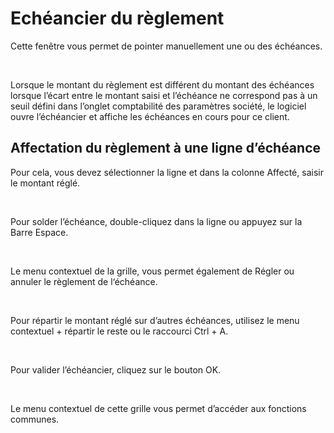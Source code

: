 # Echéancier du règlement

Cette fenêtre vous permet de pointer manuellement une ou des échéances.


 


Lorsque le montant du règlement est différent du montant des échéances 
 lorsque l’écart entre le montant saisi et l’échéance ne correspond pas 
 à un seuil défini dans l’onglet comptabilité des paramètres société, le 
 logiciel ouvre l’échéancier et affiche les échéances en cours pour ce 
 client.


## Affectation du règlement à une ligne d’échéance


Pour cela, vous devez sélectionner la ligne et dans la colonne Affecté, 
 saisir le montant réglé.


 


Pour solder l’échéance, double-cliquez dans la ligne ou appuyez sur 
 la Barre Espace.


 


Le menu contextuel de la grille, vous permet également de Régler ou 
 annuler le règlement de l‘échéance.


 


Pour répartir le montant réglé sur d’autres échéances, utilisez le menu 
 contextuel + répartir le reste ou le raccourci Ctrl + A.


 


Pour valider l’échéancier, cliquez sur le bouton OK.


 


Le menu contextuel de cette grille vous permet d’accéder aux fonctions 
 communes.


